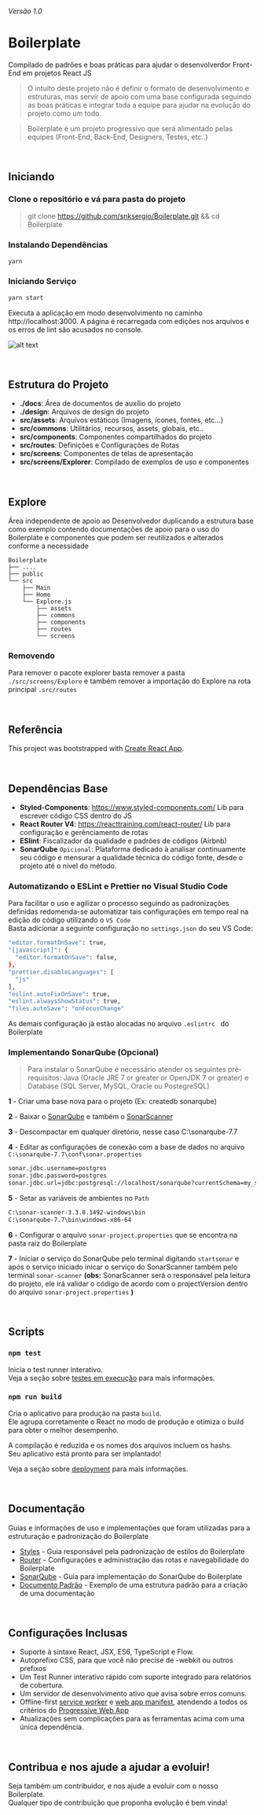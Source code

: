 ###### Versão 1.0
# Boilerplate

Compilado de padrões e boas práticas para ajudar o desenvolverdor Front-End em projetos React JS

> O intuito deste projeto não é definir o formato de desenvolvimento e estruturas, mas servir de apoio com uma base configurada seguindo as boas práticas e integrar toda a equipe para ajudar na evolução do projeto como um todo.

> Boilerplate é um projeto progressivo que será alimentado pelas equipes (Front-End, Back-End, Designers, Testes, etc..)

<br>

## Iniciando

### Clone o repositório e vá para pasta do projeto

> git clone https://github.com/snksergio/Boilerplate.git && cd Boilerplate

### Instalando Dependências

```bash
yarn
```

### Iniciando Serviço

```bash
yarn start
```

Executa a aplicação em modo desenvolvimento no caminho http://localhost:3000.
A página é recarregada com edições nos arquivos e os erros de lint são acusados no console.

![alt text](https://github.com/snksergio/Boilerplate/blob/master/src/assets/img/boilerplate.png)

<br>

## Estrutura do Projeto

- **./docs**: Área de documentos de auxílio do projeto
- **./design**: Arquivos de design do projeto
- **src/assets**: Arquivos estáticos (Imagens, ícones, fontes, etc...)
- **src/commons**: Utilitários, recursos, assets, globais, etc..
- **src/components**: Componentes compartilhados do projeto
- **src/routes**: Definições e Configurações de Rotas
- **src/screens**: Componentes de telas de apresentação
- **src/screens/Explorer**: Compilado de exemplos de uso e componentes

<br>

## Explore

Área independente de apoio ao Desenvolvedor duplicando a estrutura base como exemplo contendo documentações de apoio para o uso do Boilerplate e componentes que podem ser reutilizados e alterados conforme a necessidade

```
Boilerplate
├── ....
├── public
└── src
    ├── Main
    ├── Home
    └── Explore.js
        ├── assets
        ├── commons
        ├── components
        ├── routes
        └── screens
```

### Removendo
Para remover o pacote explorer basta remover a pasta `./src/screens/Explore` e também remover a importação do Explore na rota principal `.src/routes`

<br>

## Referência

This project was bootstrapped with [Create React App](https://github.com/facebook/create-react-app).

<br>

## Dependências Base

- **Styled-Components**: https://www.styled-components.com/
Lib para escrever código CSS dentro do JS
- **React Router V4**: https://reacttraining.com/react-router/
Lib para configuração e gerênciamento de rotas
- **ESlint**: 
Fiscalizador da qualidade e padrões de códigos (Airbnb)
- **SonarQube** `Opicional`: 
Plataforma dedicado à analisar continuamente seu código e mensurar a qualidade técnica do código fonte, desde o projeto até o nível do método.

### Automatizando o ESLint e Prettier no Visual Studio Code

Para facilitar o uso e agilizar o processo seguindo as padronizações definidas redomenda-se automatizar tais configurações em tempo real na edição do código utilizando o `VS Code`<br>
Basta adicionar a seguinte configuração no `settings.json` do seu VS Code:

```bash
"editor.formatOnSave": true,
"[javascript]": {
  "editor.formatOnSave": false,
},
"prettier.disableLanguages": [
  "js"
],
"eslint.autoFixOnSave": true,
"eslint.alwaysShowStatus": true,
"files.autoSave": "onFocusChange"
```
As demais configuração já estão alocadas no arquivo `.eslintrc ` do Boilerplate

### Implementando SonarQube (Opcional)
> Para instalar o SonarQube é necessário atender os seguintes pré-requisitos: Java (Oracle JRE 7 or greater or OpenJDK 7 or greater) e Database (SQL Server, MySQL, Oracle ou PostegreSQL)

**1** - Criar uma base nova para o projeto (Ex: createdb sonarqube)

**2** - Baixar o [SonarQube](https://binaries.sonarsource.com/Distribution/sonarqube/sonarqube-7.7.zip) e também o [SonarScanner](https://docs.sonarqube.org/latest/analysis/scan/sonarscanner/)

**3** - Descompactar em qualquer diretório, nesse caso C:\sonarqube-7.7

**4** - Editar as configurações de conexão com a base de dados no arquivo `C:\sonarqube-7.7\conf\sonar.properties`
```bash
sonar.jdbc.username=postgres
sonar.jdbc.password=postgres
sonar.jdbc.url=jdbc:postgresql://localhost/sonarqube?currentSchema=my_schema
```
**5** - Setar as variáveis de ambientes no `Path`
```bash
C:\sonar-scanner-3.3.0.1492-windows\bin
C:\sonarqube-7.7\bin\windows-x86-64
```
**6** - Configurar o arquivo `sonar-project.properties` que se encontra na pasta raiz do Boilerplate

**7** - Iniciar o serviço do SonarQube pelo terminal digitando `startsonar` e após o serviço iniciado inicar o serviço do SonarScanner também pelo terminal `sonar-scanner` **(obs:** SonarScanner será o responsável pela leitura do projeto, ele irá validar o código de acordo com o projectVersion dentro do arquivo `sonar-project.properties` **)**

<br>

## Scripts

### `npm test`

Inicia o test runner interativo. <br>
Veja a seção sobre [testes em execução](https://facebook.github.io/create-react-app/docs/running-tests) para mais informações.

### `npm run build`

Cria o aplicativo para produção na pasta `build`. <br>
Ele agrupa corretamente o React no modo de produção e otimiza o build para obter o melhor desempenho.

A compilação é reduzida e os nomes dos arquivos incluem os hashs. <br>
Seu aplicativo está pronto para ser implantado!

Veja a seção sobre [deployment](https://facebook.github.io/create-react-app/docs/deployment) para mais informações.

<br>

## Documentação
Guias e informações de uso e implementações que foram utilizadas para a estruturação e padronização do Boilerplate

- [Styles](https://github.com/snksergio/Boilerplate/blob/master/docs/Styles.md) - Guia responsável pela padronização de estilos do Boilerplate
- [Router](https://github.com/snksergio/Boilerplate/blob/master/docs/Router.md) - Configurações e administração das rotas e navegabilidade do Boilerplate
- [SonarQube](https://github.com/snksergio/Boilerplate/blob/master/docs/SonarQube.md) - Guia para implementação do SonarQube do Boilerplate
- [Documento Padrão](https://github.com/snksergio/Boilerplate/blob/master/docs/Exemplo.md) - Exemplo de uma estrutura padrão para a criação de uma documentação

<br>


## Configurações Inclusas

- Suporte à sintaxe React, JSX, ES6, TypeScript e Flow.
- Autoprefixo CSS, para que você não precise de -webkit ou outros prefixos
- Um Test Runner interativo rápido com suporte integrado para relatórios de cobertura.
- Um servidor de desenvolvimento ativo que avisa sobre erros comuns.
- Offline-first [service worker](https://developers.google.com/web/fundamentals/getting-started/primers/service-workers) e [web app manifest](https://developers.google.com/web/fundamentals/engage-and-retain/web-app-manifest/), atendendo a todos os critérios do [Progressive Web App](https://facebook.github.io/create-react-app/docs/making-a-progressive-web-app)
- Atualizações sem complicações para as ferramentas acima com uma única dependência.

<br>

## Contribua e nos ajude a ajudar a evoluir!

Seja também um contribuidor, e nos ajude a evoluir com o nosso Boilerplate. <br>
Qualquer tipo de contribuição que proponha evolução é bem vinda!
